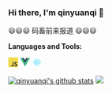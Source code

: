 ### Hi there, I'm qinyuanqi 👋

😃😃😃 码畜前来报道 😃😃😃

**Languages and Tools:**  

<code><img height="20" src="https://raw.githubusercontent.com/github/explore/80688e429a7d4ef2fca1e82350fe8e3517d3494d/topics/javascript/javascript.png"></code>
<code><img height="20" src="https://raw.githubusercontent.com/github/explore/80688e429a7d4ef2fca1e82350fe8e3517d3494d/topics/vue/vue.png"></code>
<code><img height="20" src="https://raw.githubusercontent.com/github/explore/80688e429a7d4ef2fca1e82350fe8e3517d3494d/topics/react/react.png"></code>

[![qinyuanqi's github stats](https://github-readme-stats.vercel.app/api?username=qinyuanqiblog&show_icons=true)](https://github.com/anuraghazra/github-readme-stats)
![](https://profile-counter.glitch.me/qinyuanqiblog/count.svg)
